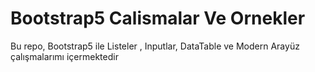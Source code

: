 # Bootstrap5 Calismalar Ve Ornekler
Bu repo, Bootstrap5 ile Listeler , Inputlar, DataTable ve Modern Arayüz çalışmalarımı içermektedir 
